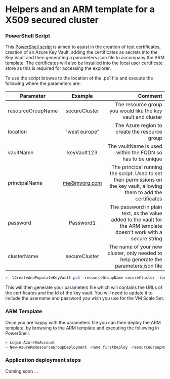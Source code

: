 Helpers and an ARM template for a X509 secured cluster
======================================================

### PowerShell Script

This [PowerShell script](scripts/CreateAndPopulateKeyVault.ps1) is aimed to assist in the creation of test certificates, creation of an Azure Key Vault, adding 
the certificates as secrets into the Key Vault and then generating a parameters.json file to accompany the ARM template. The certificates will also be installed 
into the local user certificate store as this is required for accessing the explorer.

To use the script browse to the location of the .ps1 file and execute the following where the 
parameters are: 

| Parameter          | Example       | Comment                                                                                                                 |
| ------------------ |:-------------:| -----------------------------------------------------------------------------------------------------------------------:|
| resourceGroupName  | secureCluster | The resource group you would like the key vault and cluster                                                             |
| location           | "west europe" | The Azure region to create the resource group                                                                           |
| vaultName          | keyVault123   | The vaultName is used within the FQDN so has to be unique                                                               |
| principalName      | me@myorg.com  | The principal running the script. Used to set their permissions on the key vault, allowing them to add the certificates |
| password           | Password1     | The password in plain text, as the value added to the vault for the ARM template doesn't work with a secure string      |
| clusterName        | secureCluster | The name of your new cluster, only needed to help generate the parameters.json file                                     |


```powershell
> .\CreateAndPopulateKeyVault.ps1 -resourceGroupName secureCluster -location "west europe" -vaultName keyVault123 -principalName me@myorg.com -password Password1 -clusterName secureCluster
```

This will then generate your parameters file which will contains the URLs of the certificates and the Id of the key vault. You will need to update it to include 
the username and password you wish you use for the VM Scale Set.

### ARM Template

Once you are happy with the parameters file you can then deploy the ARM template, by browsing to the ARM template and executing the following in PowerShell.

```powershell
> Login-AzureRmAccount
> New-AzureRmResourceGroupDeployment -name firstDeploy -resourceGroupName secureCluster -templateFile .\azuredeploy.json -templateParametersFile .\azuredeploy.parameters.json
```

### Application deployment steps

Coming soon ...
